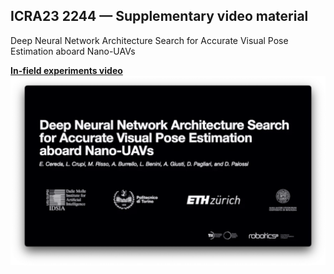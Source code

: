 ## ICRA23 2244 — Supplementary video material

Deep Neural Network Architecture Search for Accurate Visual Pose Estimation aboard Nano-UAVs

<!--
### Authors
Elia Cereda<sup>1</sup>,
Stefano Bonato<sup>1</sup>,
Mirko Nava<sup>1</sup>,
Alessandro Giusti<sup>1</sup>,
and Daniele Palossi<sup>1,2</sup>

<sup>1 </sup>Dalle Molle Institute for Artificial Intelligence (IDSIA), USI and SUPSI, Switzerland.<br>
<sup>2 </sup>Integrated Systems Laboratory (IIS) of ETH Zürich, Switzerland.<br>
-->

<!--
### Reference
E. Cereda _et al._, ‘Vision-State Fusion: Improving Deep Neural Networks for Autonomous Robotics’, _IEEE Robotics and Automation Letters (RA-L)_, 2022 — **Under review**
-->

<a href="https://www.youtube.com/watch?v=d7PaA8OqoYU">
  <b>In-field experiments video</b>
  <br>
  <img src="images/video_cover.png" alt="In-field experiments video" width="800">  
</a>
